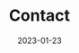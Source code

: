 ---
title: "Cont<span>act</span>"
date: 2023-01-23
draft: false
keywords: ["Schitul Mironesti"]
type: "page"
layout: "contact"
sitemap_exclude: false

sitemap:
  changefreq: weekly
  filename: sitemap.xml
  priority: 1

---